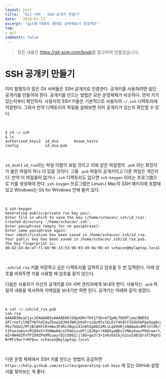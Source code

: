 ```yaml
---
layout: post
title:  "Git 서버 - SSH 공개키 만들기"
date:   2018-07-13
excerpt: "git에 대해서 제대로 공부해보기 프로젝트"
tag:
- git
comments: false
---
```


> 모든 내용은 <https://git-scm.com/book>를 참고하여 만들었습니다.

# **SSH 공개키 만들기**

이미 말했듯이 많은 Git 서버들은 SSH 공개키로 인증한다. 공개키를 사용하려면 일단 공개키를 만들어야 한다. 공개키를 만드는 방법은 모든 운영체제가 비슷하다. 먼저 키가 있는지부터 확인하자. 사용자의 SSH 키들은 기본적으로 사용자의 `~/.ssh` 디렉토리에 저장한다. 그래서 만약 디렉토리의 파일을 살펴보면 이미 공개키가 있는지 확인할 수 있다.

<br>

```
$ cd ~/.ssh
$ ls
authorized_keys2  id_dsa       known_hosts
config            id_dsa.pub
```

<br>

`id_dsa`나 `id_rsa`라는 파일 이름이 보일 것이고 이에 같은 파일명의 `.pub` 라는 확장자가 붙은 파일이 하나 더 있을 것이다. 그중 `.pub` 파일이 공개키이고 다른 파일은 개인키다. 만약 이 파일들이 없거나 `.ssh` 디렉토리도 없으면 `ssh-keygen` 이라는 프로그램으로 키를 생성해야 한다. `ssh-keygen` 프로그램은 Linux나 Mac의 SSH 패키지에 포함돼 있고 Windows는 Git for Windows 안에 들어 있다.

<br>

```
$ ssh-keygen
Generating public/private rsa key pair.
Enter file in which to save the key (/home/schacon/.ssh/id_rsa):
Created directory '/home/schacon/.ssh'.
Enter passphrase (empty for no passphrase):
Enter same passphrase again:
Your identification has been saved in /home/schacon/.ssh/id_rsa.
Your public key has been saved in /home/schacon/.ssh/id_rsa.pub.
The key fingerprint is:
d0:82:24:8e:d7:f1:bb:9b:33:53:96:93:49:da:9b:e3 schacon@mylaptop.local
```

<br>

`.ssh/id_rsa` 키를 저장하고 싶은 디렉토리를 입력하고 암호를 두 번 입력한다. 이때 암호를 비워두면 키를 사용할 때 암호를 묻지 않는다.

다음은 사용자가 자신의 공개키를 Git 서버 관리자에게 보내야 한다. 사용자는 `.pub` 파일의 내용을 복사하여 이메일을 보내기만 하면 된다. 공개키는 아래와 같이 생겼다.

<br>

```
$ cat ~/.ssh/id_rsa.pub
ssh-rsa AAAAB3NzaC1yc2EAAAABIwAAAQEAklOUpkDHrfHY17SbrmTIpNLTGK9Tjom/BWDSU
GPl+nafzlHDTYW7hdI4yZ5ew18JH4JW9jbhUFrviQzM7xlELEVf4h9lFX5QVkbPppSwg0cda3
Pbv7kOdJ/MTyBlWXFCR+HAo3FXRitBqxiX1nKhXpHAZsMciLq8V6RjsNAQwdsdMFvSlVK/7XA
t3FaoJoAsncM1Q9x5+3V0Ww68/eIFmb1zuUFljQJKprrX88XypNDvjYNby6vw/Pb0rwert/En
mZ+AW4OZPnTPI89ZPmVMLuayrD2cE86Z/il8b+gw3r3+1nKatmIkjn2so1d01QraTlMqVSsbx
NrRFi9wrf+M7Q== schacon@mylaptop.local
```

<br>

다른 운영 체제에서 SSH 키를 만드는 방법이 궁금하면 `https://help.github.com/articles/generating-ssh-keys` 에 있는 GitHub 설명서를 찾아보는 게 좋다.